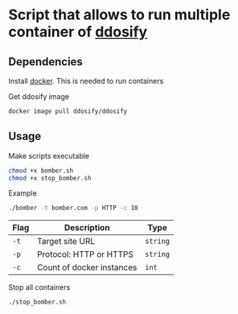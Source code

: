 # Script that allows to run multiple container of [ddosify](https://github.com/ddosify/ddosify)

## Dependencies

Install [docker](https://docs.docker.com/engine/install/). This is needed to run containers

Get ddosify image
```bash
docker image pull ddosify/ddosify
```

## Usage

Make scripts executable
```bash
chmod +x bomber.sh
chmod +x stop_bomber.sh
```

Example
```bash
./bomber -t bomber.com -p HTTP -c 10
```

| Flag | Description | Type |
| ---- | ----------- | ---- |
| `-t` | Target site URL | `string` |
| `-p` | Protocol: HTTP or HTTPS | `string` |
| `-c` | Count of docker instances | `int` |

Stop all containers
```bash
./stop_bomber.sh
```